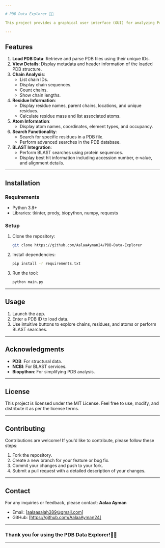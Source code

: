 ```yaml
---

# PDB Data Explorer 🔬🌐

This project provides a graphical user interface (GUI) for analyzing Protein Data Bank (PDB) files. The tool is built using Python and leverages various bioinformatics libraries to retrieve, parse, and display structural information about proteins, chains, residues, and atoms. Additionally, the tool supports sequence alignment and BLAST search functionalities.

---
```


## Features

1. **Load PDB Data**: Retrieve and parse PDB files using their unique IDs.
2. **View Details**: Display metadata and header information of the loaded PDB structure.
3. **Chain Analysis**:
   - List chain IDs.
   - Display chain sequences.
   - Count chains.
   - Show chain lengths.
4. **Residue Information**:
   - Display residue names, parent chains, locations, and unique residues.
   - Calculate residue mass and list associated atoms.
5. **Atom Information**:
   - Display atom names, coordinates, element types, and occupancy.
6. **Search Functionality**:
   - Search for specific residues in a PDB file.
   - Perform advanced searches in the PDB database.
7. **BLAST Integration**:
   - Perform BLAST searches using protein sequences.
   - Display best hit information including accession number, e-value, and alignment details.

---

## Installation

### Requirements
- Python 3.8+
- Libraries: tkinter, prody, biopython, numpy, requests

### Setup
1. Clone the repository:
   ```bash
   git clone https://github.com/AalaaAyman24/PDB-Data-Explorer
   ```
   
2. Install dependencies:
   ```bash
   pip install -r requirements.txt
   ```
   
3. Run the tool:
   ```bash
   python main.py
   ```

---

## Usage

1. Launch the app.
2. Enter a PDB ID to load data.
3. Use intuitive buttons to explore chains, residues, and atoms or perform BLAST searches.

---

## Acknowledgments

- **PDB**: For structural data.
- **NCBI**: For BLAST services.
- **Biopython**: For simplifying PDB analysis.

---

## License

This project is licensed under the MIT License. Feel free to use, modify, and distribute it as per the license terms.

---

## Contributing

Contributions are welcome! If you'd like to contribute, please follow these steps:
1. Fork the repository.
2. Create a new branch for your feature or bug fix.
3. Commit your changes and push to your fork.
4. Submit a pull request with a detailed description of your changes.

---

## Contact

For any inquiries or feedback, please contact:
**Aalaa Ayman**
- Email: [aalaasalah389@gmail.com]
- GitHub: [https://github.com/AalaaAyman24]

---

### Thank you for using the PDB Data Explorer!🙌🏻

---
